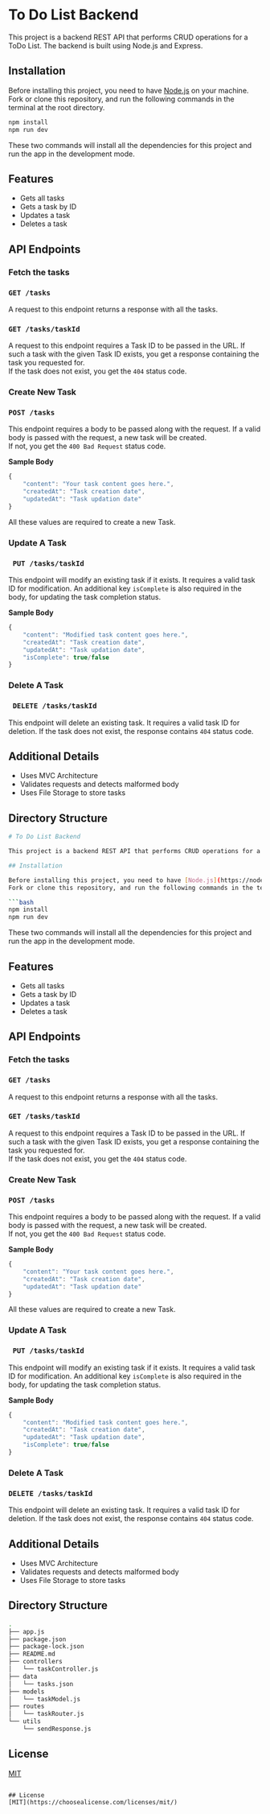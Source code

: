 # To Do List Backend 

This project is a backend REST API that performs CRUD operations for a ToDo List. The backend is built using Node.js and Express. 

## Installation

Before installing this project, you need to have [Node.js](https://nodejs.dev/download/) on your machine.  
Fork or clone this repository, and run the following commands in the terminal at the root directory.

```bash
npm install
npm run dev
```
These two commands will install all the dependencies for this project and run the app in the development mode. 

## Features
* Gets all tasks
* Gets a task by ID
* Updates a task
* Deletes a task

## API Endpoints

### Fetch the tasks

###  ```GET /tasks```

A request to this endpoint returns a response with all the tasks.

###  ```GET /tasks/taskId```
A request to this endpoint requires a Task ID to be passed in the URL. If such a task with the given Task ID exists, you get a response containing the task you requested for.  
If the task does not exist, you get the ```404``` status code. 

### Create New Task

### ```POST /tasks```
This endpoint requires a body to be passed along with the request. If a valid body is passed with the request, a new task will be created.  
If not, you get the ```400 Bad Request``` status code.  


**Sample Body**
```javascript
{
    "content": "Your task content goes here.",
    "createdAt": "Task creation date",
    "updatedAt": "Task updation date"
}
```
All these values are required to create a new Task.

### Update A Task

### ``` PUT /tasks/taskId```
This endpoint will modify an existing task if it exists. It requires a valid task ID for modification. An additional key ```isComplete``` is also required in the body, for updating the task completion status.    

**Sample Body**
```javascript
{
    "content": "Modified task content goes here.",
    "createdAt": "Task creation date",
    "updatedAt": "Task updation date",
    "isComplete": true/false
}
```

### Delete A Task

### ``` DELETE /tasks/taskId```
This endpoint will delete an existing task. It requires a valid task ID for deletion. If the task does not exist, the response contains ```404``` status code.   

## Additional Details

* Uses MVC Architecture
* Validates requests and detects malformed body
* Uses File Storage to store tasks


## Directory Structure

```bash
# To Do List Backend 

This project is a backend REST API that performs CRUD operations for a ToDo List. The backend is built using Node.js and Express. 

## Installation

Before installing this project, you need to have [Node.js](https://nodejs.dev/download/) on your machine.  
Fork or clone this repository, and run the following commands in the terminal at the root directory.

```bash
npm install
npm run dev
```
These two commands will install all the dependencies for this project and run the app in the development mode. 

## Features
* Gets all tasks
* Gets a task by ID
* Updates a task
* Deletes a task

## API Endpoints

### Fetch the tasks

###  ```GET /tasks```

A request to this endpoint returns a response with all the tasks.

###  ```GET /tasks/taskId```
A request to this endpoint requires a Task ID to be passed in the URL. If such a task with the given Task ID exists, you get a response containing the task you requested for.  
If the task does not exist, you get the ```404``` status code. 

### Create New Task

### ```POST /tasks```
This endpoint requires a body to be passed along with the request. If a valid body is passed with the request, a new task will be created.  
If not, you get the ```400 Bad Request``` status code.  


**Sample Body**
```javascript
{
    "content": "Your task content goes here.",
    "createdAt": "Task creation date",
    "updatedAt": "Task updation date"
}
```
All these values are required to create a new Task.

### Update A Task

### ``` PUT /tasks/taskId```
This endpoint will modify an existing task if it exists. It requires a valid task ID for modification. An additional key ```isComplete``` is also required in the body, for updating the task completion status.    

**Sample Body**
```javascript
{
    "content": "Modified task content goes here.",
    "createdAt": "Task creation date",
    "updatedAt": "Task updation date",
    "isComplete": true/false
}
```

### Delete A Task

### ```DELETE /tasks/taskId```
This endpoint will delete an existing task. It requires a valid task ID for deletion. If the task does not exist, the response contains ```404``` status code.   

## Additional Details

* Uses MVC Architecture
* Validates requests and detects malformed body
* Uses File Storage to store tasks


## Directory Structure

```bash
.
├── app.js
├── package.json
├── package-lock.json
├── README.md
├── controllers
│   └── taskController.js
├── data
│   └── tasks.json
├── models
│   └── taskModel.js
├── routes
│   └── taskRouter.js
└── utils
    └── sendResponse.js

```

## License
[MIT](https://choosealicense.com/licenses/mit/)

```

## License
[MIT](https://choosealicense.com/licenses/mit/)